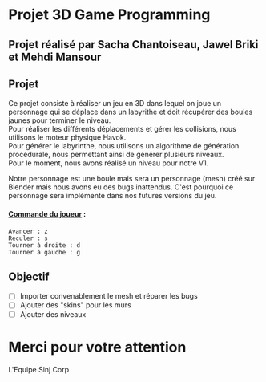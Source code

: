 # Projet 3D Game Programming
## Projet réalisé par Sacha Chantoiseau, Jawel Briki et Mehdi Mansour

## Projet
Ce projet consiste à réaliser un jeu en 3D dans lequel on joue un personnage qui se déplace dans un labyrithe et doit récupérer des boules jaunes pour terminer le niveau.\
Pour réaliser les différents déplacements et gérer les collisions, nous utilisons le moteur physique Havok.\
Pour générer le labyrinthe, nous utilisons un algorithme de génération procédurale, nous permettant ainsi de générer plusieurs niveaux.\
Pour le moment, nous avons réalisé un niveau pour notre V1.

Notre personnage est une boule mais sera un personnage (mesh) créé sur Blender mais nous avons eu des bugs inattendus. C'est pourquoi ce personnage sera implémenté dans nos futures versions du jeu.

#### <ins>Commande du joueur</ins> :
```
Avancer : z
Reculer : s
Tourner à droite : d
Tourner à gauche : g
```

## Objectif

- [ ] Importer convenablement le mesh et réparer les bugs
- [ ] Ajouter des "skins" pour les murs
- [ ] Ajouter des niveaux

# Merci pour votre attention
L'Equipe Sinj Corp